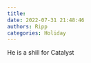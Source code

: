 ```yaml
---
title: 
date: 2022-07-31 21:48:46
authors: Ripp
categories: Holiday
---
```


 He is a shill for Catalyst